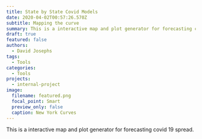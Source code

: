 ```yaml
---
title: State by State Covid Models
date: 2020-04-02T00:57:26.570Z
subtitle: Mapping the curve
summary: This is a interactive map and plot generator for forecasting covid 19 spread.
draft: true
featured: false
authors:
  - David Josephs
tags:
  - Tools
categories:
  - Tools
projects:
  - internal-project
image:
  filename: featured.png
  focal_point: Smart
  preview_only: false
  caption: New York Curves
---
```

This is a interactive map and plot generator for forecasting covid 19 spread.